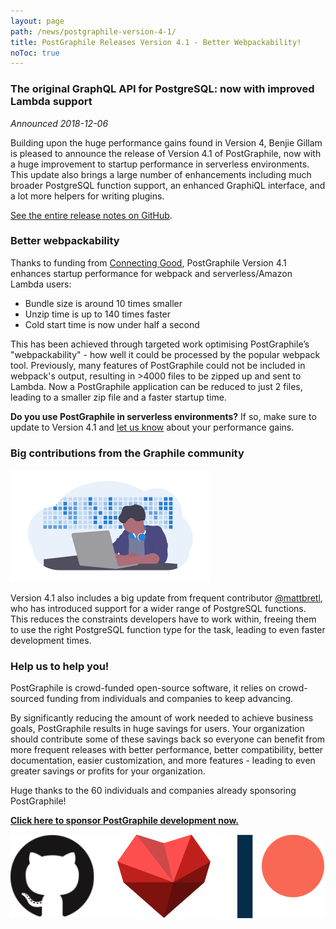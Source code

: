 ```yaml
---
layout: page
path: /news/postgraphile-version-4-1/
title: PostGraphile Releases Version 4.1 - Better Webpackability!
noToc: true
---
```


### The original GraphQL API for PostgreSQL: now with improved Lambda support

_Announced 2018-12-06_

Building upon the huge performance gains found in Version 4, Benjie Gillam is pleased to announce the release of Version 4.1 of PostGraphile, now with a huge improvement to startup performance in serverless environments. This update also brings a large number of enhancements including much broader PostgreSQL function support, an enhanced GraphiQL interface, and a lot more helpers for writing plugins.

[See the entire release notes on GitHub](https://github.com/graphile/postgraphile/releases/tag/v4.1.0).

### Better webpackability

Thanks to funding from [Connecting Good](https://cogo.co/), PostGraphile Version 4.1 enhances startup performance for webpack and serverless/Amazon Lambda users:

- Bundle size is around 10 times smaller
- Unzip time is up to 140 times faster
- Cold start time is now under half a second

This has been achieved through targeted work optimising PostGraphile’s "webpackability" - how well it could be processed by the popular webpack tool. Previously, many features of PostGraphile could not be included in webpack's output, resulting in >4000 files to be zipped up and sent to Lambda. Now a PostGraphile application can be reduced to just 2 files, leading to a smaller zip file and a faster startup time.

**Do you use PostGraphile in serverless environments?** If so, make sure to update to Version 4.1 and [let us know](https://discord.gg/graphile) about your performance gains.

### Big contributions from the Graphile community

<div class="flex flex-wrap justify-around">
<img alt="PostGraphile thanks our contributors" src="/images/undraw_developer_activity.png" />
</div>

Version 4.1 also includes a big update from frequent contributor [@mattbretl](https://github.com/mattbretl), who has introduced support for a wider range of PostgreSQL functions. This reduces the constraints developers have to work within, freeing them to use the right PostgreSQL function type for the task, leading to even faster development times.

### Help us to help you!

PostGraphile is crowd-funded open-source software, it relies on crowd-sourced funding from individuals and companies to keep advancing.

By significantly reducing the amount of work needed to achieve business goals, PostGraphile results in huge savings for users. Your organization should contribute some of these savings back so everyone can benefit from more frequent releases with better performance, better compatibility, better documentation, easier customization, and more features - leading to even greater savings or profits for your organization.

Huge thanks to the 60 individuals and companies already sponsoring PostGraphile!

<strong>[Click here to sponsor PostGraphile development now.](/sponsor/)</strong>

<div class="flex flex-wrap justify-around">
<img alt="PostGraphile thanks the community" src="/images/thanks.png" />
</div>
